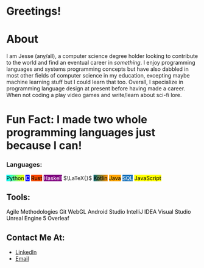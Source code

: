 # Greetings! 

# About

I am Jesse (any/all), a computer science degree holder looking to contribute to the world and find an eventual career in *something*. I enjoy programming languages and systems programming concepts but have also dabbled in most other fields of computer science in my education, excepting maybe machine learning stuff but I could learn that too. Overall, I specialize in programming language design at present before having made a career. When not coding a play video games and write/learn about sci-fi lore.

# Fun Fact: I made two whole programming languages just because I can!

### Languages: 
<span style="`background: rgb(2,0,36);   background: linear-gradient(90deg, rgba(2,0,36,1) 0%, rgba(0,246,255,1) 0%, rgba(242,255,0,1) 100%); color: black;`">Python</span> <span style="background-color: blue; color: white">C</span> <span style="background-color: #f74b00; color: black">Rust</span> <span style="background-color: purple; color: white">Haskell</span> $\LaTeX{}$ <span style="`background: rgb(2,0,36);   background: linear-gradient(90deg, rgba(2,0,36,1) 0%, rgba(9,111,121,1) 0%, rgba(255,146,0,1) 100%); color: black;`">Kotlin</span> <span style="background-color: orange; color: black">Java</span> <span style="background-color: #2077be; color: white">SQL</span> <span style="background-color: yellow; color: black">JavaScript</span>   

## Tools: 
<span style = "background: white; color: black;">Agile Methodologies</span> <span style = "background: white; color: black;">Git</span> <span style = "background: white; color: black;">WebGL</span> <span style = "background: white; color: black;">Android Studio</span> <span style = "background: white; color: black;">IntelliJ IDEA</span> <span style = "background: white; color: black;">Visual Studio</span> <span style = "background: white; color: black;">Unreal Engine 5</span> <span style = "background: white; color: black;">Overleaf</span>  
## Contact Me At:
- [LinkedIn](https://www.linkedin.com/in/jesseangusjones/)
- [Email](mailto:jesse.angus.jones@gmail.com)
